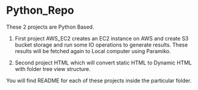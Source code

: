 # Python_Repo

These 2 projects are Python Based.
1. First project AWS_EC2 creates an EC2 instance on AWS and create S3 bucket storage and run some IO operations to generate results.
   These results will be fetched again to Local computer using Paramiko.
   
2. Second project HTML which will convert static HTML to Dynamic HTML with folder tree view structure.

You will find README for each of these projects inside the particular folder.
